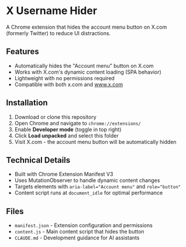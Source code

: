 # X Username Hider

A Chrome extension that hides the account menu button on X.com (formerly Twitter) to reduce UI distractions.

## Features

- Automatically hides the "Account menu" button on X.com
- Works with X.com's dynamic content loading (SPA behavior)
- Lightweight with no permissions required
- Compatible with both x.com and www.x.com

## Installation

1. Download or clone this repository
2. Open Chrome and navigate to `chrome://extensions/`
3. Enable **Developer mode** (toggle in top right)
4. Click **Load unpacked** and select this folder
5. Visit X.com - the account menu button will be automatically hidden

## Technical Details

- Built with Chrome Extension Manifest V3
- Uses MutationObserver to handle dynamic content changes
- Targets elements with `aria-label="Account menu"` and `role="button"`
- Content script runs at `document_idle` for optimal performance

## Files

- `manifest.json` - Extension configuration and permissions
- `content.js` - Main content script that hides the button
- `CLAUDE.md` - Development guidance for AI assistants